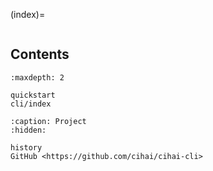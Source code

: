 (index)=

```{include} ../README.md

```

## Contents

```{toctree}
:maxdepth: 2

quickstart
cli/index

```

```{toctree}
:caption: Project
:hidden:

history
GitHub <https://github.com/cihai/cihai-cli>
```
